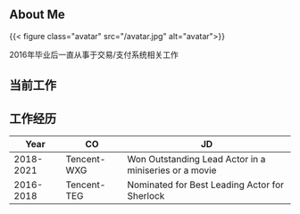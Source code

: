 ## About Me

{{< figure class="avatar" src="/avatar.jpg" alt="avatar">}}

2016年毕业后一直从事于交易/支付系统相关工作

## 当前工作


## 工作经历

Year | CO | JD
-----|-------|--------
2018-2021 | Tencent-WXG  | Won Outstanding Lead Actor in a miniseries or a movie
2016-2018 | Tencent-TEG | Nominated for Best Leading Actor for Sherlock

